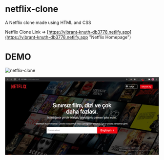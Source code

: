 
# netflix-clone
A Netflix clone made using HTML and CSS

Netflix Clone Link => [https://vibrant-knuth-db3778.netlify.app](https://vibrant-knuth-db3778.netlify.app "Netflix Homepage")
# DEMO
![netflix-clone](https://user-images.githubusercontent.com/43646356/114272311-5b83e900-9a1e-11eb-823d-9b8f801699f6.gif)

<!-- Netflix Clone Link => 
<a href="https://vibrant-knuth-db3778.netlify.app" target="_blank">https://vibrant-knuth-db3778.netlify.app</a> -->

![netflix_demo](img/demo.png "netflix demo")
